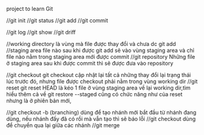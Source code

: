 project to learn Git

//git init
//git status
//git add
//git commit

//git log
//git show
//git driff

//working directory
là vùng mà file được thay đổi và chưa dc git add
//staging area
file nào sau khi được git add sẽ vào vùng staging area và chỉ file nào nằm trong staging area mới được commit
//git repository
Những file ở staging area sau khi được commit thì sẽ được đưa vào repository

//git checkout
git checkout cập nhật lại tất cả những thay đổi lại trạng thái lúc trước đó, nhưng file được checkout phải nằm trong vùng working dir
//git reset
git reset HEAD <file> là kéo 1 file ở vùng staging area về lại working dir,tìm hiểu thêm cả về git restore --staged <file> cũng có chức năng như của reset nhưng là ở phiên bản mới,

//git checkout -b <branch> (branching)
dùng để tạo nhánh mới bắt đầu từ nhánh đang dùng, nếu nhánh đấy đã có rồi mà vẫn tạo thì sẽ báo lỗi
//git checkout <branch> 
dùng để chuyển qua lại giữa các nhánh
//git merge